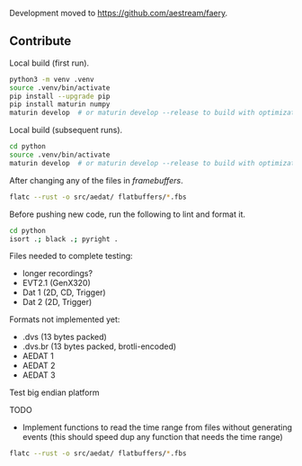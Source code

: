 Development moved to https://github.com/aestream/faery.

## Contribute

Local build (first run).

```sh
python3 -m venv .venv
source .venv/bin/activate
pip install --upgrade pip
pip install maturin numpy
maturin develop  # or maturin develop --release to build with optimizations
```

Local build (subsequent runs).

```sh
cd python
source .venv/bin/activate
maturin develop  # or maturin develop --release to build with optimizations
```

After changing any of the files in _framebuffers_.

```sh
flatc --rust -o src/aedat/ flatbuffers/*.fbs
```

Before pushing new code, run the following to lint and format it.

```sh
cd python
isort .; black .; pyright .
```

Files needed to complete testing:

-   longer recordings?
-   EVT2.1 (GenX320)
-   Dat 1 (2D, CD, Trigger)
-   Dat 2 (2D, Trigger)

Formats not implemented yet:

-   .dvs (13 bytes packed)
-   .dvs.br (13 bytes packed, brotli-encoded)
-   AEDAT 1
-   AEDAT 2
-   AEDAT 3

Test big endian platform

TODO

-   Implement functions to read the time range from files without generating events (this should speed dup any function that needs the time range)

```sh
flatc --rust -o src/aedat/ flatbuffers/*.fbs
```
